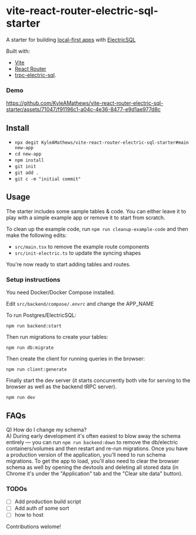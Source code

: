 # vite-react-router-electric-sql-starter

A starter for building [local-first apps](https://bricolage.io/some-notes-on-local-first-development/) with [ElectricSQL](https://electric-sql.com/)

Built with:
- [Vite](https://vitejs.dev/)
- [React Router](https://reactrouter.com/en/main)
- [trpc-electric-sql](https://github.com/KyleAMathews/trpc-crdt).

### Demo
https://github.com/KyleAMathews/vite-react-router-electric-sql-starter/assets/71047/f91196c1-a04c-4e36-8477-e9d1ae977d8c

## Install
- `npx degit KyleAMathews/vite-react-router-electric-sql-starter#main new-app`
- `cd new-app`
- `npm install`
- `git init`
- `git add .`
- `git c -m "initial commit"`

## Usage

The starter includes some sample tables & code. You can either leave it to play with a simple example app or remove it to start from scratch.

To clean up the example code, run `npm run cleanup-example-code` and then make the following edits:
- `src/main.tsx` to remove the example route components
- `src/init-electric.ts` to update the syncing shapes

You're now ready to start adding tables and routes.

### Setup instructions
You need Docker/Docker Compose installed.

Edit `src/backend/compose/.envrc` and change the APP_NAME

To run Postgres/ElectricSQL:

`npm run backend:start`

Then run migrations to create your tables:

`npm run db:migrate`

Then create the client for running queries in the browser:

`npm run client:generate`

Finally start the dev server (it starts concurrently both vite for serving to the browser as well as the backend tRPC server).

`npm run dev`

## FAQs

Q) How do I change my schema?  
A) During early development it's often easiest to blow away the schema entirely — you can run `npm run backend:down` to remove the db/electric containers/volumes and then restart and re-run migrations. Once you have a production version of the application, you'll need to run schema migrations. To get the app to load, you'll also need to clear the browser schema as well by opening the devtools and deleting all stored data (in Chrome it's under the "Application" tab and the "Clear site data" button).

### TODOs
- [ ] Add production build script
- [ ] Add auth of some sort
- [ ] how to host

Contributions welome!
